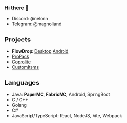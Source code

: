 ### Hi there 👋

- Discord: @nelonn
- Telegram: @magnoliand

## Projects

- **FlowDrop**: [Desktop](https://github.com/noseam-env/flowdrop-qt) [Android](https://github.com/noseam-env/flowdrop-android)
- [ProPack](https://github.com/Nelonn/ProPack)
- [Coprolite](https://github.com/Nelonn/coprolite)
- [CustomItems](https://github.com/Nelonn/CustomItems)

## Languages

- Java: **PaperMC**, **FabricMC**, Android, SpringBoot
- C / C++
- Golang
- C#
- JavaScript/TypeScript: React, NodeJS, Vite, Webpack
